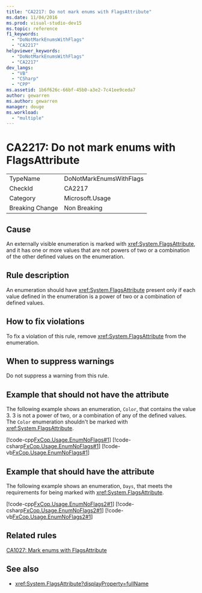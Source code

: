 ```yaml
---
title: "CA2217: Do not mark enums with FlagsAttribute"
ms.date: 11/04/2016
ms.prod: visual-studio-dev15
ms.topic: reference
f1_keywords:
  - "DoNotMarkEnumsWithFlags"
  - "CA2217"
helpviewer_keywords:
  - "DoNotMarkEnumsWithFlags"
  - "CA2217"
dev_langs:
  - "VB"
  - "CSharp"
  - "CPP"
ms.assetid: 1b6f626c-66bf-45b0-a3e2-7c41ee9ceda7
author: gewarren
ms.author: gewarren
manager: douge
ms.workload:
  - "multiple"
---
```

# CA2217: Do not mark enums with FlagsAttribute

|||
|-|-|
|TypeName|DoNotMarkEnumsWithFlags|
|CheckId|CA2217|
|Category|Microsoft.Usage|
|Breaking Change|Non Breaking|

## Cause

An externally visible enumeration is marked with <xref:System.FlagsAttribute>, and it has one or more values that are not powers of two or a combination of the other defined values on the enumeration.

## Rule description

An enumeration should have <xref:System.FlagsAttribute> present only if each value defined in the enumeration is a power of two or a combination of defined values.

## How to fix violations

To fix a violation of this rule, remove <xref:System.FlagsAttribute> from the enumeration.

## When to suppress warnings

Do not suppress a warning from this rule.

## Example that should not have the attribute

The following example shows an enumeration, `Color`, that contains the value 3. 3 is not a power of two, or a combination of any of the defined values. The `Color` enumeration shouldn't be marked with <xref:System.FlagsAttribute>.

[!code-cpp[FxCop.Usage.EnumNoFlags#1](../code-quality/codesnippet/CPP/ca2217-do-not-mark-enums-with-flagsattribute_1.cpp)]
[!code-csharp[FxCop.Usage.EnumNoFlags#1](../code-quality/codesnippet/CSharp/ca2217-do-not-mark-enums-with-flagsattribute_1.cs)]
[!code-vb[FxCop.Usage.EnumNoFlags#1](../code-quality/codesnippet/VisualBasic/ca2217-do-not-mark-enums-with-flagsattribute_1.vb)]

## Example that should have the attribute

The following example shows an enumeration, `Days`, that meets the requirements for being marked with <xref:System.FlagsAttribute>.

[!code-cpp[FxCop.Usage.EnumNoFlags2#1](../code-quality/codesnippet/CPP/ca2217-do-not-mark-enums-with-flagsattribute_2.cpp)]
[!code-csharp[FxCop.Usage.EnumNoFlags2#1](../code-quality/codesnippet/CSharp/ca2217-do-not-mark-enums-with-flagsattribute_2.cs)]
[!code-vb[FxCop.Usage.EnumNoFlags2#1](../code-quality/codesnippet/VisualBasic/ca2217-do-not-mark-enums-with-flagsattribute_2.vb)]

## Related rules

[CA1027: Mark enums with FlagsAttribute](../code-quality/ca1027-mark-enums-with-flagsattribute.md)

## See also

- <xref:System.FlagsAttribute?displayProperty=fullName>
